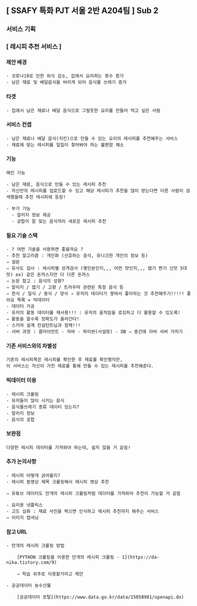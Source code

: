 ## [ SSAFY 특화 PJT 서울 2반 A204팀 ] Sub 2

### 서비스 기획

### [ 레시피 추천 서비스 ]

#### 제안 배경
    - 코로나19로 인한 외식 감소, 집에서 요리하는 횟수 증가
    - 남은 재료 및 배달음식을 버리게 되어 음식물 쓰레기 증가
#### 타겟
    - 집에서 남은 재료나 배달 음식으로 그럴듯한 요리를 만들어 먹고 싶은 사람

#### 서비스 컨셉

```
- 남은 재료나 배달 음식(치킨)으로 만들 수 있는 요리의 레시피를 추천해주는 서비스
- 재료에 맞는 레시피를 일일이 찾아봐야 하는 불편함 해소
```

#### 기능

```
메인 기능

- 남은 재료, 음식으로 만들 수 있는 레시피 추천
- 자신만의 레시피를 업로드할 수 있고 해당 레시피가 추천을 많이 받는다면 다른 사람이 검색했을때 추천 레시피에 등장!

- 부가 기능
  - 알러지 정보 제공
  - 궁합이 잘 맞는 음식끼리 새로운 레시피 추천

```

#### 필요 기술 스택

```
- ? 어떤 기술을 사용하면 좋을까요 ?
- 추천 알고리즘 : 개인화 (선호하는 음식, 유니크한 개인의 정보 등)
⇒ 설문
⇒ 유사도 검사 : 레시피별 성격검사 (몇인분인지,,, 어떤 맛인지,,, 맵기 짠기 신맛 5대 맛) ex) 같은 돈까스지만 다 다른 돈까스
⇒ 논문 참고 : 음식의 성향?
⇒ 알러지 / 맵기 / 고향 / 트라우마 관련된 특정 음식 등
⇒ 한식 / 일식 / 중식 / 양식 ⇒ 유저의 데이터가 쌓여서 좋아하는 것 추천해주기!!!!! 좋아요 목록 = 빅데이터
- 데이터 가공
- 유저의 활동 데이터를 재사용!!! : 유저의 움직임을 로깅하고 다 활용할 수 있도록!
⇒ 활동을 할수록 정확도가 올라간다!
- 스키마 설계 컨설턴트님과 함께!!!
- 서버 과정 : 클라이언트 - 자바 - 파이썬(사설망) - DB ⇒ 중간에 자바 서버 거치기
```

#### 기존 서비스와의 차별성

```
기존의 레시피북은 레시피를 확인한 후 재료를 확인했지만,
이 서비스는 자신이 가진 재료를 통해 만들 수 있는 레시피를 추천해준다.
```

#### 빅데이터 이용

```
- 레시피 크롤링
- 유저들이 많이 시키는 음식
- 음식물쓰레기 종류 데이터 있는지?
- 알러지 정보
- 음식의 궁합
```

#### 보완점

```
다양한 레시피 데이터를 가져와야 하는데, 쉽지 않을 거 같음!
```

#### 추가 논의사항

```
- 레시피 어떻게 긁어올지?
- 레시피 동영상 제목 크롤링해서 레시피 영상 추천

⇒ 유튜브 데이터도 만개의 레시피 크롤링처럼 데이터를 가져와야 추천이 가능할 거 같음

- 요리용 넷플릭스
- 고도 심화 : 재료 사진을 찍으면 인식하고 레시피 추천까지 해주는 서비스
⇒ 이미지 캡셔닝
```

#### 참고 URL

```
- 만개의 레시피 크롤링 방법

    [PYTHON 크롤링을 이용한 만개의 레시피 크롤링 - 1](https://da-nika.tistory.com/9)

    ⇒ 학습 위주로 이용할거라고 제안

- 공공데이터 농수산물

    [공공데이터 포털](https://www.data.go.kr/data/15058981/openapi.do)
```
